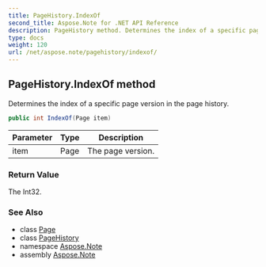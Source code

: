 ```yaml
---
title: PageHistory.IndexOf
second_title: Aspose.Note for .NET API Reference
description: PageHistory method. Determines the index of a specific page version in the page history
type: docs
weight: 120
url: /net/aspose.note/pagehistory/indexof/
---
```

## PageHistory.IndexOf method

Determines the index of a specific page version in the page history.

```csharp
public int IndexOf(Page item)
```

| Parameter | Type | Description |
| --- | --- | --- |
| item | Page | The page version. |

### Return Value

The Int32.

### See Also

* class [Page](../../page/)
* class [PageHistory](../)
* namespace [Aspose.Note](../../pagehistory/)
* assembly [Aspose.Note](../../../)


